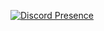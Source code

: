 [![Discord Presence](https://lanyard.cnrad.dev/api/689344187392589845)](https://discord.com/users/689344187392589845)

